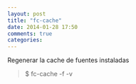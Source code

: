```yaml
---
layout: post
title: "fc-cache"
date: 2014-01-28 17:50
comments: true
categories: 
---
```

Regenerar la cache de fuentes instaladas

>$ fc-cache -f -v 


